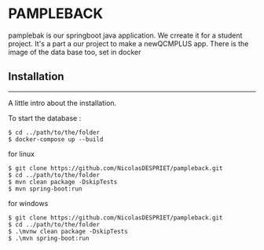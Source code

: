 # PAMPLEBACK
pamplebak is our springboot java application. We crreate it for a student project. It's a part a our project to make a newQCMPLUS app.
There is the image of the data base too, set in docker

## Installation
***
A little intro about the installation.

To start the database :
```
$ cd ../path/to/the/folder
$ docker-compose up --build
```

for linux
```
$ git clone https://github.com/NicolasDESPRIET/pampleback.git
$ cd ../path/to/the/folder
$ mvn clean package -DskipTests
$ mvn spring-boot:run
```

for windows
```
$ git clone https://github.com/NicolasDESPRIET/pampleback.git
$ cd ../path/to/the/folder
$ .\mvnw clean package -DskipTests
$ .\mvn spring-boot:run
```
